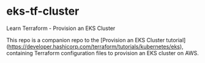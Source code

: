 # eks-tf-cluster
Learn Terraform - Provision an EKS Cluster

This repo is a companion repo to the [Provision an EKS Cluster tutorial] (https://developer.hashicorp.com/terraform/tutorials/kubernetes/eks), containing Terraform configuration files to provision an EKS cluster on AWS.
